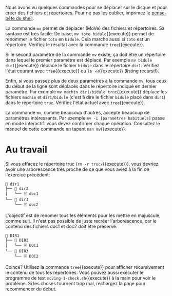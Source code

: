 Nous avons vu quelques commandes pour se déplacer sur le disque et
pour créer des fichiers et répertoires. Pour ne pas les oublier,
imprimez le [pense-bête du shell](https://framagit.org/mquinson/C-2nd-language/raw/master/refcard/refcard-shell.pdf?inline=false).
 
La commande `mv` permet de déplacer (MoVe) des fichiers et
répertoires. Sa syntaxe est très facile: De base, 
```mv toto bidule```{{execute}} permet de renommer le fichier `toto` en `bidule`.
Cela marche aussi si `toto` est un répertoire. Verifiez le résultat
avec la commande ```tree```{{execute}}.

Si le second paramètre de la commande `mv` existe, ça doit être un
répertoire dans lequel le premier paramètre est déplacé. Par exemple
```mv bidule dir1```{{execute}} déplace le fichier `bidule` dans le
répertoire `dir1`. Vérifiez l'état courant avec 
```tree```{{execute}} ou ```ls -R```{{execute}} (listing récursif).

Enfin, si vous passez plus de deux paramètres à la commande `mv`, tous
ceux du début de la ligne sont déplacés dans le répertoire indiqué en
dernier paramètre. Par exemple ```mv machin dir1/bidule truc```{{execute}} déplace les fichiers `machin` et `dir1/bidule`
(c'est à dire le fichier `bidule` placé dans `dir1`) dans le
répertoire `truc`. Vérifiez l'état actuel avec ```tree```{{execute}}.

La commande `mv`, comme beaucoup d'autres, accepte beaucoup de
paramètres intéressants. Par exemple `mv -i [paramètres habituels]`
passe en mode interactif: vous devez confirmer chaque opération.
Consultez le manuel de cette commande en tapant
```man mv```{{execute}}.

# Au travail

Si vous effacez le répertoire truc (```rm -r truc/```{{execute}}),
vous devriez avoir une arborescence très proche de ce que vous aviez
à la fin de l'exercice précédent:

```
📁 dir1
├── 📁 dir2
│   └── 🖹 doc1
└── 📁 dir3
    └── 🖹 doc2
```

L'objectif est de renomer tous les éléments pour les mettre en
majuscule, comme suit. Il n'est pas possible de juste recréer
l'arborescence, car le contenu des fichiers doc1 et doc2 doit être
préservé.

```
📁 DIR1
├── 📁 DIR2
│   └── 🖹 DOC1
└── 📁 DIR3
    └── 🖹 DOC2
```

Coincé? Utilisez la commande ```tree```{{execute}} pour afficher récursivement
le contenu de tous les répertoires. Vous pouvez aussi exécuter le programme de
test ```moving-1-check.sh```{{execute}} à la main pour voir le
problème. Si les choses tournent trop mal, rechargez la page pour
recommencer du début.
